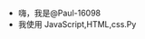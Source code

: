#

- 嗨，我是@Paul-16098
- 我使用 JavaScript,HTML,css.Py

<!---
Paul-16098/Paul-16098 是一個 ✨ 特殊 ✨ 儲存庫，因為它的「README.md」（此檔案）出現在您的 GitHub 個人資料上。
您可以點擊預覽連結以查看您的變更。
--->